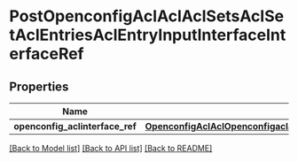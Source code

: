 # PostOpenconfigAclAclAclSetsAclSetAclEntriesAclEntryInputInterfaceInterfaceRef

## Properties
Name | Type | Description | Notes
------------ | ------------- | ------------- | -------------
**openconfig_aclinterface_ref** | [**OpenconfigAclAclOpenconfigaclaclAclsetsAclentriesInputinterfaceInterfaceref**](OpenconfigAclAclOpenconfigaclaclAclsetsAclentriesInputinterfaceInterfaceref.md) |  | [optional] 

[[Back to Model list]](../README.md#documentation-for-models) [[Back to API list]](../README.md#documentation-for-api-endpoints) [[Back to README]](../README.md)


